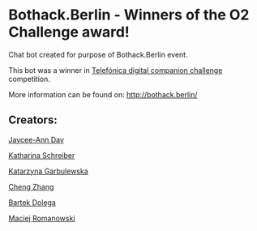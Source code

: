 # Bothack.Berlin - Winners of the O2 Challenge award!

Chat bot created for purpose of Bothack.Berlin event.

This bot was a winner in [Telefónica digital companion challenge](https://github.com/bothackBerlin/bothack-challenges/blob/master/telefonica/companion-challenge/README.md#challenge-1) competition.

More information can be found on: http://bothack.berlin/

## Creators:
[Jaycee-Ann Day](https://github.com/tooaverage)

[Katharina Schreiber](https://github.com/katharinasch)

[Katarzyna Garbulewska](https://github.com/kgarbulewska)

[Cheng Zhang](https://github.com/chengchengchengchengcheng)

[Bartek Dolega](https://github.com/bdolega)

[Maciej Romanowski](https://github.com/macromanowski) 
